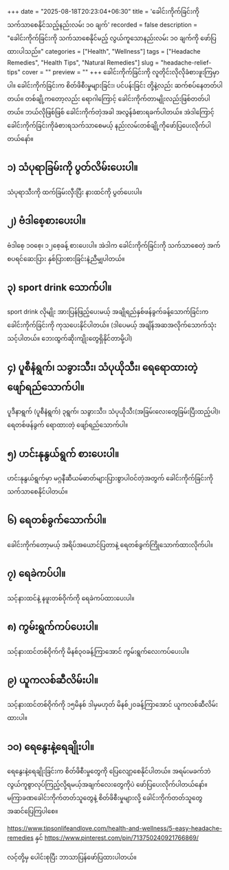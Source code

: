 +++
date = "2025-08-18T20:23:04+06:30"
title = 'ခေါင်းကိုက်ခြင်းကို သက်သာစေနိုင်သည့်နည်းလမ်း ၁၀ ချက်'
recorded = false
description = "ခေါင်းကိုက်ခြင်းကို သက်သာစေနိုင်မည့် လွယ်ကူသောနည်းလမ်း ၁၀ ချက်ကို ဖော်ပြထားပါသည်။"
categories = ["Health", "Wellness"]
tags = ["Headache Remedies", "Health Tips", "Natural Remedies"]
slug = "headache-relief-tips"
cover = ""
preview = ""
+++
ခေါင်းကိုက်ခြင်းကို လူတိုင်းလိုလိုခံစားဖူးကြမှာပါ။ ခေါင်းကိုက်ခြင်းက စိတ်ဖိစီးမှုများခြင်း၊ ပင်ပန်းခြင်း တို့နဲ့လည်း ဆက်စပ်နေတတ်ပါတယ်။ တစ်ချို့ကတော့လည်း ရောဂါကြောင့် ခေါင်းကိုက်တာမျိုးလည်းဖြစ်တတ်ပါတယ်။ ဘယ်လိုဖြစ်ဖြစ် ခေါင်းကိုက်တဲ့အခါ အလွန်ခံစားရခက်ပါတယ်။ အဲဒါကြောင့် ခေါင်းကိုက်ခြင်းကိုခံစားရသက်သာစေမယ့် နည်းလမ်းတစ်ချို့ကိုဖော်ပြပေးလိုက်ပါတယ်နော်။

## ၁) သံပုရာခြမ်းကို ပွတ်လိမ်းပေးပါ။
သံပုရာသီးကို ထက်ခြမ်းလှီးပြီး နားထင်ကို ပွတ်ပေးပါ။

## ၂) ဗံဒါစေ့စားပေးပါ။
ဗံဒါစေ့ ၁၀စေ့၊ ၁၂စေ့ခန့် စားပေးပါ။ အဲဒါက ခေါင်းကိုက်ခြင်းကို သက်သာစေတဲ့ အက်စပရင်ဆေးပြား နှစ်ပြားစားခြင်းနဲ့ညီမျှပါတယ်။

## ၃) sport drink သောက်ပါ။
sport drink လိုမျိုး အားပြန်ဖြည့်ပေးမယ့် အချိုရည်နှစ်ဖန်ခွက်ခန့်သောက်ခြင်းက ခေါင်းကိုက်ခြင်းကို ကုသပေးနိုင်ပါတယ်။ (ဒါပေမယ့် အချိန်အဆအလိုက်သောက်သုံးသင့်ပါတယ်။ ဘေးထွက်ဆိုးကျိုးတွေရှိနိုင်တာမို့ပါ)

## ၄) ပူစီနံရွက်၊ သခွားသီး၊ သံပုယိုသီး၊ ရေရောထားတဲ့ဖျော်ရည်သောက်ပါ။
ပူဒီနာရွက် (ပူစီနံရွက်) ၃ရွက်၊ သခွားသီး၊ သံပုယိုသီး(အခြမ်းလေးတွေခြမ်းပြီးထည့်ပါ)၊ ရေတစ်ဖန်ခွက် ရောထားတဲ့ ဖျော်ရည်သောက်ပါ။

## ၅) ဟင်းနုနွယ်ရွက် စားပေးပါ။
ဟင်းနုနွယ်ရွက်မှာ မဂ္ဂနီဆီယမ်ဓာတ်များပြားစွာပါဝင်တဲ့အတွက် ခေါင်းကိုက်ခြင်းကို သက်သာစေနိုင်ပါတယ်။

## ၆) ရေတစ်ခွက်သောက်ပါ။
ခေါင်းကိုက်တော့မယ့် အရိပ်အယောင်ပြတာနဲ့ ရေတစ်ခွက်ကြိုသောက်ထားလိုက်ပါ။

## ၇) ရေခဲကပ်ပါ။
သင့်နားထင်နဲ့ နဖူးတစ်ဝိုက်ကို ရေခဲကပ်ထားပေးပါ။

## ၈) ကွမ်းရွက်ကပ်ပေးပါ။
သင့်နားထင်တစ်ဝိုက်ကို မိနစ်၃၀ခန့်ကြာအောင် ကွမ်းရွက်လေးကပ်ပေးပါ။

## ၉) ယူကလစ်ဆီလိမ်းပါ။
သင့်နားထင်တစ်ဝိုက်ကို ၁၅မိနစ် ဒါမှမဟုတ် မိနစ်၂၀ခန့်ကြာအောင် ယူကလစ်ဆီလိမ်းထားပါ။

## ၁၀) ရေနွေးနဲ့ရေချိုးပါ။
ရေနွေးနဲ့ရေချိုးခြင်းက စိတ်ဖိစီးမှုတွေကို ပြေလျော့စေနိုင်ပါတယ်။
အရမ်းမခက်ဘဲ လွယ်ကူစွာလုပ်ကြည့်လို့ရမယ့်အချက်လေးတွေကိုပဲ ဖော်ပြပေးလိုက်ပါတယ်နော်။ မကြာခဏခေါင်းကိုက်တတ်သူတွေနဲ့ စိတ်ဖိစီးမှုများလို့ ခေါင်းကိုက်တတ်သူတွေ အဆင်ပြေကြပါစေ။

https://www.tipsonlifeandlove.com/health-and-wellness/5-easy-headache-remedies နှင် https://www.pinterest.com/pin/713750240921766869/

လင့်တို့မှ ပေါင်းစုပြီး ဘာသာပြန်ဖော်ပြထားပါတယ်။